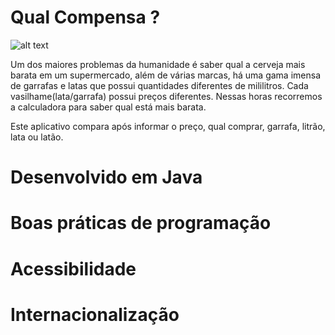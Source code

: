 # Qual Compensa ?

![alt text](https://lucasfogacadev.000webhostapp.com/wp-content/uploads/2018/04/bebida.png)

Um dos maiores problemas da humanidade é saber qual a cerveja mais barata em um supermercado, além de várias marcas, há uma gama imensa de garrafas e latas que possui quantidades diferentes de mililitros. Cada vasilhame(lata/garrafa) possui preços diferentes. Nessas horas recorremos a calculadora para saber qual está mais barata.

Este aplicativo compara após informar o preço, qual comprar, garrafa, litrão, lata ou latão.

# Desenvolvido em Java
# Boas práticas de programação
# Acessibilidade
# Internacionalização
